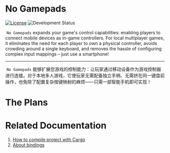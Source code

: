 # No Gamepads
[![License](https://img.shields.io/github/license/CatilGrass/NoGamepads)](https://github.com/CatilGrass/NoGamepads/blob/main/LICENSE-MIT)
![Development Status](https://img.shields.io/badge/status-Development_In_Progress-yellow)

​	`No Gamepads` expands your game's control capabilities: enabling players to connect mobile devices as in-game controllers. For local multiplayer games, it eliminates the need for each player to own a physical controller, avoids crowding around a single keyboard, and removes the hassle of configuring complex input mappings – just use a smartphone!

---

​	`No Gamepads` 能够扩展您游戏的控制能力：让玩家通过移动设备作为游戏控制器进行连接。对于本地多人游戏，它使玩家无需配备独立手柄、无需挤在同一键盘前操作，也免除了配置复杂按键映射的麻烦——只需一部智能手机即可实现！



# The Plans



# Related Documentation

1. [How to compile project with Cargo](export/docs/How_to_export.md)
2. [About bindings](./core/bindings/About_bindings.md)
